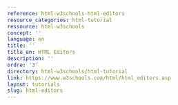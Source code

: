 ```yaml
---
reference: html-w3schools-html-editors
resource_categories: html-tutorial
ressource: html-w3schools
concept: ''
language: en
title: ''
title_en: HTML Editors
description: ''
ordre: '3'
directory: html-w3schools/html-tutorial
link: https://www.w3schools.com/html/html_editors.asp
layout: tutorials
slug: html-editors
---
```

